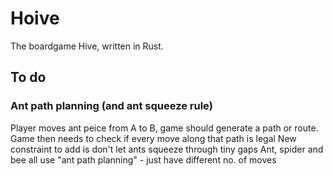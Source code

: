 # Hoive
The boardgame Hive, written in Rust.

## To do

### Ant path planning (and ant squeeze rule)

Player moves ant peice from A to B, game should generate a path or route.
Game then needs to check if every move along that path is legal
New constraint to add is don't let ants squeeze through tiny gaps
Ant, spider and bee all use "ant path planning" - just have different no. of moves